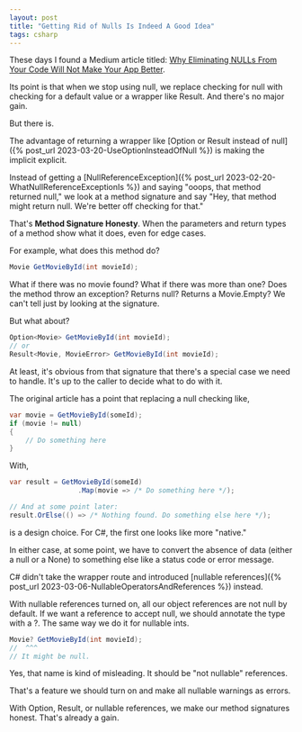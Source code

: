 ```yaml
---
layout: post
title: "Getting Rid of Nulls Is Indeed A Good Idea"
tags: csharp
---
```


These days I found a Medium article titled: [Why Eliminating NULLs From Your Code Will Not Make Your App Better](https://levelup.gitconnected.com/why-eliminating-nulls-from-your-code-will-not-make-your-app-better-f64082f9a162).

Its point is that when we stop using null, we replace checking for null with checking for a default value or a wrapper like Result. And there's no major gain.

But there is.

The advantage of returning a wrapper like [Option or Result instead of null]({% post_url 2023-03-20-UseOptionInsteadOfNull %}) is making the implicit explicit.

Instead of getting a [NullReferenceException]({% post_url 2023-02-20-WhatNullReferenceExceptionIs %}) and saying "ooops, that method returned null," we look at a method signature and say "Hey, that method might return null. We're better off checking for that."

That's **Method Signature Honesty**. When the parameters and return types of a method show what it does, even for edge cases.

For example, what does this method do?

```csharp
Movie GetMovieById(int movieId);
```

What if there was no movie found? What if there was more than one? Does the method throw an exception? Returns null? Returns a Movie.Empty? We can't tell just by looking at the signature.

But what about?

```csharp
Option<Movie> GetMovieById(int movieId);
// or
Result<Movie, MovieError> GetMovieById(int movieId);
```

At least, it's obvious from that signature that there's a special case we need to handle. It's up to the caller to decide what to do with it.

The original article has a point that replacing a null checking like,

```csharp
var movie = GetMovieById(someId);
if (movie != null)
{
    // Do something here
}
```

With,

```csharp
var result = GetMovieById(someId)
                 .Map(movie => /* Do something here */);

// And at some point later:
result.OrElse(() => /* Nothing found. Do something else here */);
```

is a design choice. For C#, the first one looks like more "native."

In either case, at some point, we have to convert the absence of data (either a null or a None) to something else like a status code or error message.

C# didn't take the wrapper route and introduced [nullable references]({% post_url 2023-03-06-NullableOperatorsAndReferences %}) instead.

With nullable references turned on, all our object references are not null by default. If we want a reference to accept null, we should annotate the type with a ?. The same way we do it for nullable ints.

```csharp
Movie? GetMovieById(int movieId);
//  ^^^
// It might be null.
```

Yes, that name is kind of misleading. It should be "not nullable" references.

That's a feature we should turn on and make all nullable warnings as errors.

With Option, Result, or nullable references, we make our method signatures honest. That's already a gain.
